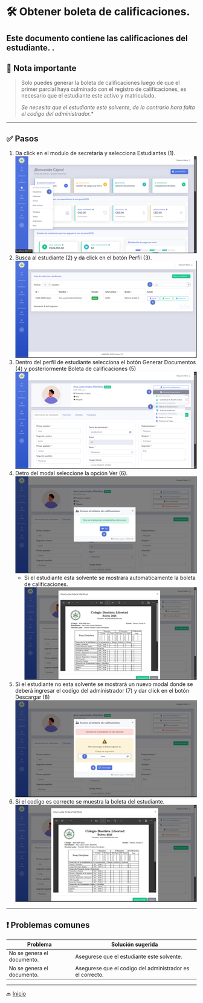 # 🛠️ Obtener boleta de calificaciones.

Este documento contiene las calificaciones del estudiante.
.
---

## 📝 Nota importante

> Solo puedes generar la boleta de calificaciones luego de que el primer parcial haya 
> culminado con el registro de calificaciones,
> es necesario que el estudiante este activo y matriculado.
> 
> *Se necesita que el estudiante este solvente, de lo contrario hara falta el codigo del administrador.**

---

## ✅ Pasos

1. Da click en el modulo de secretaria y selecciona Estudiantes (1).
   ![Ir al listado](../../assets/Cambio%20de%20matricula/Cambio1.png)
2. Busca al estudiante (2) y da click en el botón Perfil (3).
   ![Ir al listado](../../assets/Alumno%20activo/Activo.png)
3. Dentro del perfil de estudiante selecciona el botón Generar Documentos (4) y posteriormente Boleta de calificaciones (5)
   ![Ir al listado](../../assets/Boleta/Boleta1%7C.png)
4. Detro del modal seleccione la opción Ver (6).
   ![Ir al listado](../../assets/Boleta/Boleta2.png)
   - Si el estudiante esta solvente se mostrara automaticamente la boleta de calificaciones.
     ![Ir al listado](../../assets/Boleta/Boleta4.png)
5. Si el estudiante no esta solvente se mostrará un nuevo modal donde se deberá ingresar el codígo del administrador (7)
y dar click en el botón Descargar (8)
   ![Ir al listado](../../assets/Boleta/Boleta3.png)
6. Si el codígo es correcto se muestra la boleta del estudiante.
   ![Ir al listado](../../assets/Boleta/Boleta4.png)

---

## ❗ Problemas comunes

| Problema                   | Solución sugerida                                         |
|----------------------------|-----------------------------------------------------------|
| No se genera el documento. | Asegurese que el estudiante este solvente.                |
| No se genera el documento. | Asegurese que el codigo del administrador es el correcto. |


---
🔙 [Inicio](../../Index.md)





